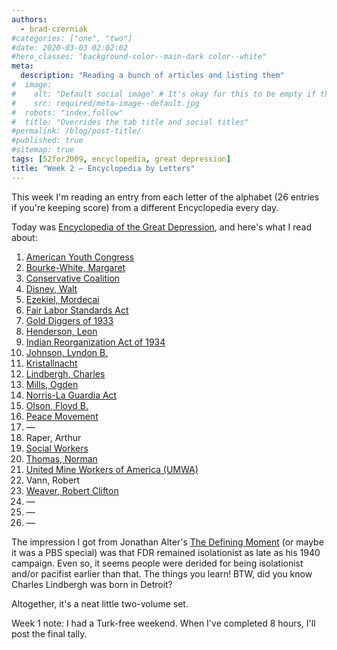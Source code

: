 ```yaml
---
authors:
  - brad-czerniak
#categories: ["one", "two"]
#date: 2020-03-03 02:02:02
#hero_classes: "background-color--main-dark color--white"
meta:
  description: "Reading a bunch of articles and listing them"
#  image:
#    alt: "Default social image" # It's okay for this to be empty if the image is decorative
#    src: required/meta-image--default.jpg
#  robots: "index,follow"
#  title: "Overrides the tab title and social titles"
#permalink: /blog/post-title/
#published: true
#sitemap: true
tags: [52for2009, encyclopedia, great depression]
title: "Week 2 — Encyclopedia by Letters"
---
```


This week I'm reading an entry from each letter of the alphabet (26 entries if you're keeping score) from a different
Encyclopedia every day.

Today was [Encyclopedia of the Great Depression](http://www.worldcat.org/oclc/52203085?tab=details#tabs), and here's what
I read about:

  1. [American Youth Congress](http://en.wikipedia.org/wiki/American_Youth_Congress)
  2. [Bourke-White, Margaret](http://en.wikipedia.org/wiki/Margaret_Bourke-White)
  3. [Conservative Coalition](http://en.wikipedia.org/wiki/Conservative_Coalition)
  4. [Disney, Walt](http://en.wikipedia.org/wiki/Walt_Disney)
  5. [Ezekiel, Mordecai](http://en.wikipedia.org/wiki/Mordecai_Ezekiel)
  6. [Fair Labor Standards Act](http://en.wikipedia.org/wiki/Fair_Labor_Standards_Act)
  7. [Gold Diggers of 1933](http://en.wikipedia.org/wiki/Gold_Diggers_of_1933)
  8. [Henderson, Leon](http://en.wikipedia.org/wiki/Leon_Henderson)
  9. [Indian Reorganization Act of 1934](http://en.wikipedia.org/wiki/Indian_Reorganization_Act_of_1934)
  10. [Johnson, Lyndon B.](http://en.wikipedia.org/wiki/Lyndon_B_Johnson)
  11. [Kristallnacht](http://en.wikipedia.org/wiki/Kristallnacht)
  12. [Lindbergh, Charles](http://en.wikipedia.org/wiki/Charles_Lindbergh)
  13. [Mills, Ogden](http://en.wikipedia.org/wiki/Ogden_Mills)
  14. [Norris-La Guardia Act](http://en.wikipedia.org/wiki/Norris-La_Guardia_Act)
  15. [Olson, Floyd B.](http://en.wikipedia.org/wiki/Floyd_B._Olson)
  16. [Peace Movement](http://en.wikipedia.org/wiki/Peace_Movement#The_1930s:_The_Rise_of_the_Peace_Movement_from_World_War_I)
  17. —
  18. Raper, Arthur
  19. [Social Workers](http://en.wikipedia.org/wiki/History_of_social_work)
  20. [Thomas, Norman](http://en.wikipedia.org/wiki/Norman_Thomas)
  21. [United Mine Workers of America (UMWA)](http://en.wikipedia.org/wiki/United_Mine_Workers)
  22. Vann, Robert
  23. [Weaver, Robert Clifton](http://en.wikipedia.org/wiki/Robert_Clifton_Weaver)
  24. —
  25. —
  26. —

The impression I got from Jonathan Alter's [The Defining Moment](http://www.worldcat.org/oclc/63680088?tab=details#tabs)
(or maybe it was a PBS special) was that FDR remained isolationist as late as his 1940 campaign. Even so, it seems people
were derided for being isolationist and/or pacifist earlier than that. The things you learn! BTW, did you know Charles
Lindbergh was born in Detroit?

Altogether, it's a neat little two-volume set.

Week 1 note: I had a Turk-free weekend. When I've completed 8 hours, I'll post the final tally.
